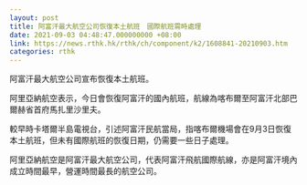 ```yaml
---
layout: post
title: 阿富汗最大航空公司恢復本土航班　國際航班需時處理
date: 2021-09-03 04:48:47.000000000 +08:00
link: https://news.rthk.hk/rthk/ch/component/k2/1608841-20210903.htm
categories: rthk
---
```


阿富汗最大航空公司宣布恢復本土航班。

阿里亞納航空表示，今日會恢復阿富汗的國內航班，航線為喀布爾至阿富汗北部巴爾赫省首府馬扎里沙里夫。

較早時卡塔爾半島電視台，引述阿富汗民航當局，指喀布爾機場會在9月3日恢復本土航班，但未有國際航班的恢復日期，仍需要一些日子處理。

阿里亞納航空是阿富汗最大航空公司，代表阿富汗飛航國際航線，亦是阿富汗境內成立時間最早，營運時間最長的航空公司。
